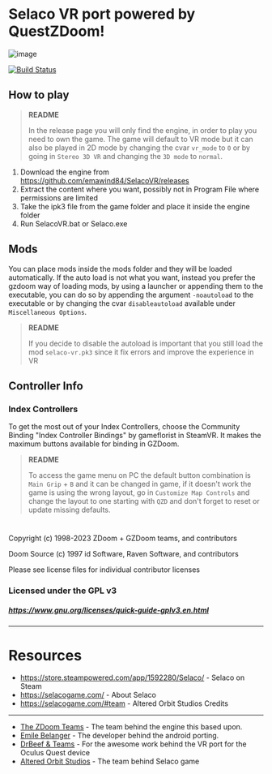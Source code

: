 # Selaco VR port powered by QuestZDoom!

![image](https://github.com/emawind84/SelacoVR/assets/5586300/93a816c5-bb32-457a-be03-42e65942ab62)

[![Build Status](https://github.com/emawind84/selacovr/actions/workflows/continuous_integration.yml/badge.svg?branch=main)](https://github.com/emawind84/gzdoom/actions/workflows/continuous_integration.yml)


## How to play

> **README**
>
> In the release page you will only find the engine, in order to play you need to own the game. 
> The game will default to VR mode but it can also be played in 2D mode by changing the cvar `vr_mode` to `0` or by going in `Stereo 3D VR` and changing the `3D mode` to `normal`.

1. Download the engine from https://github.com/emawind84/SelacoVR/releases
2. Extract the content where you want, possibly not in Program File where permissions are limited
3. Take the ipk3 file from the game folder and place it inside the engine folder
4. Run SelacoVR.bat or Selaco.exe


## Mods

You can place mods inside the mods folder and they will be loaded automatically.
If the auto load is not what you want, instead you prefer the gzdoom way of loading mods, by using a launcher or appending them to the executable, you can do so by appending the argument `-noautoload` to the executable or by changing the cvar `disableautoload` available under `Miscellaneous Options`.

> **README**
>
> If you decide to disable the autoload is important that you still load the mod `selaco-vr.pk3` since it fix errors and improve the experience in VR


## Controller Info

### Index Controllers
To get the most out of your Index Controllers, choose the Community Binding "Index Controller Bindings" by gameflorist in SteamVR. It makes the maximum buttons available for binding in GZDoom.

> **README**
>
> To access the game menu on PC the default button combination is `Main Grip` + `B` and it can be changed in game, if it doesn't work the game is using the wrong layout, go in `Customize Map Controls` and change the layout to one starting with `QZD` and don't forget to reset or update missing defaults.

#
Copyright (c) 1998-2023 ZDoom + GZDoom teams, and contributors

Doom Source (c) 1997 id Software, Raven Software, and contributors

Please see license files for individual contributor licenses

### Licensed under the GPL v3
##### https://www.gnu.org/licenses/quick-guide-gplv3.en.html
---



# Resources
- https://store.steampowered.com/app/1592280/Selaco/ - Selaco on Steam
- https://selacogame.com/ - About Selaco
- https://selacogame.com/#team - Altered Orbit Studios
Credits
-------

* [The ZDoom Teams](https://zdoom.org/index) - The team behind the engine this based upon.
* [Emile Belanger](http://www.beloko.com/) - The developer behind the android porting.
* [DrBeef & Teams](https://www.questzdoom.com) - For the awesome work behind the VR port for the Oculus Quest device
* [Altered Orbit Studios](https://selacogame.com/#team) - The team behind Selaco game